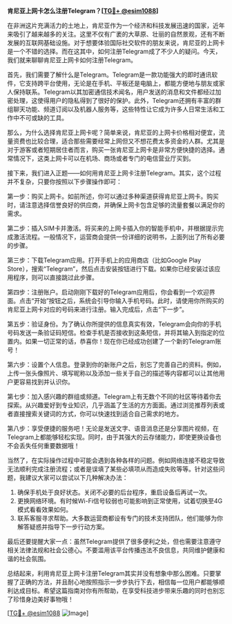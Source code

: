 **肯尼亚上网卡怎么注册Telegram？[[TG💪+ @esim1088](https://t.me/s/esim1088)]**

在非洲这片充满活力的土地上，肯尼亚作为一个经济和科技发展迅速的国家，近年来吸引了越来越多的关注。这里不仅有广袤的大草原、壮丽的自然景观，还有不断发展的互联网基础设施。对于想要体验国际社交软件的朋友来说，肯尼亚的上网卡是一个不错的选择。而在这其中，如何注册Telegram成了不少人的疑问。今天，我们就来聊聊肯尼亚上网卡如何注册Telegram。

首先，我们需要了解什么是Telegram。Telegram是一款功能强大的即时通讯软件，它支持跨平台使用，无论是在手机、平板还是电脑上，都能方便地与朋友或家人保持联系。Telegram以其加密通信技术闻名，用户发送的消息和文件都经过加密处理，这使得用户的隐私得到了很好的保护。此外，Telegram还拥有丰富的群组聊天功能、频道订阅以及机器人服务等，这些特性让它成为许多人日常生活和工作中不可或缺的工具。

那么，为什么选择肯尼亚上网卡呢？简单来说，肯尼亚的上网卡价格相对便宜，流量资费也比较合理，适合那些需要经常上网但又不想花费太多资金的人群。尤其是对于游客或者短期居住者而言，购买一张肯尼亚上网卡是非常方便快捷的选择。通常情况下，这类上网卡可以在机场、商场或者专门的电信营业厅买到。

接下来，我们进入正题——如何用肯尼亚上网卡注册Telegram。其实，这个过程并不复杂，只要你按照以下步骤操作即可：

第一步：购买上网卡。如前所述，你可以通过多种渠道获得肯尼亚上网卡。购买时，请注意选择信誉良好的供应商，并确保上网卡包含足够的流量套餐以满足你的需求。

第二步：插入SIM卡并激活。将买来的上网卡插入你的智能手机中，并根据提示完成激活流程。一般情况下，运营商会提供一份详细的说明书，上面列出了所有必要的步骤。

第三步：下载Telegram应用。打开手机上的应用商店（比如Google Play Store），搜索“Telegram”，然后点击安装按钮进行下载。如果你已经安装过该应用程序，则可以直接跳过此步骤。

第四步：注册账户。启动刚刚下载好的Telegram应用后，你会看到一个欢迎界面。点击“开始”按钮之后，系统会引导你输入手机号码。此时，请使用你所购买的肯尼亚上网卡对应的号码来进行注册。输入完成后，点击“下一步”。

第五步：验证身份。为了确认你所提供的信息真实有效，Telegram会向你的手机号码发送一条验证码短信。检查手机是否接收到这条短信，并将其输入到指定的位置内。如果一切正常的话，恭喜你！现在你已经成功创建了一个新的Telegram账号！

第六步：设置个人信息。登录到你的新账户之后，别忘了完善自己的资料。例如，上传一张头像照片、填写昵称以及添加一些关于自己的描述等内容都可以让其他用户更容易找到并认识你。

第七步：加入感兴趣的群组或频道。Telegram上有无数个不同的社区等待着你去探索。从兴趣爱好到专业知识，几乎涵盖了生活的方方面面。通过浏览推荐列表或者直接搜索关键词的方式，你可以快速找到适合自己需求的地方。

第八步：享受便捷的服务吧！无论是发送文字、语音消息还是分享图片视频，在Telegram上都能够轻松实现。同时，由于其强大的云存储能力，即使更换设备也不会丢失任何重要数据哦！

当然了，在实际操作过程中可能会遇到各种各样的问题。例如网络连接不稳定导致无法顺利完成注册流程；或者是误填了某些必填项从而造成失败等等。针对这些问题，我建议大家可以尝试以下几种解决办法：

1. 确保手机处于良好状态。关闭不必要的后台程序，重启设备后再试一次。
2. 更换网络环境。有时候Wi-Fi信号较弱也可能影响到正常使用，试着切换至4G模式看看效果如何。
3. 联系客服寻求帮助。大多数运营商都设有专门的技术支持团队，他们能够为你解答疑惑并指导下一步行动方案。

最后还要提醒大家一点：虽然Telegram提供了很多便利之处，但也需要注意遵守相关法律法规和社会公德心。不要滥用该平台传播违法不良信息，共同维护健康和谐的社会氛围。

总结起来，利用肯尼亚上网卡注册Telegram其实并没有想象中那么困难。只要掌握了正确的方法，并且耐心地按照指示一步步执行下去，相信每一位用户都能够顺利达成目标。希望这篇指南对你有所帮助，在享受科技进步带来乐趣的同时也别忘了珍惜身边美好事物哦！

[[TG💪+ @esim1088](https://t.me/s/esim1088) ![Image](https://i.postimg.cc/4NQfJmqS/Snipaste-2025-05-13-00-14-12.png)]